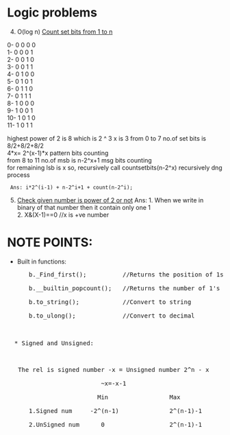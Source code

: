 # Logic problems
  4. O(log n)
  <a href="https://github.com/teja963/DSA_All_Models/blob/master/Bit%20Manipulation/4_count_set_bits_1_to_n.cpp">Count set bits from 1 to n</a>
  <p>
    0- 0 0 0 0<br>
    1- 0 0 0 1<br>
    2- 0 0 1 0<br>
    3- 0 0 1 1<br>
    4- 0 1 0 0<br> 
    5- 0 1 0 1<br> 
    6- 0 1 1 0<br> 
    7- 0 1 1 1<br>
    8- 1 0 0 0<br> 
    9- 1 0 0 1<br> 
   10- 1 0 1 0<br>
   11- 1 0 1 1<br>
              <p>highest power of 2 is 8 which is 2 ^ 3   x is 3
              from 0 to 7 no.of set bits is 8/2+8/2+8/2<br>
                                             4*x= 2^(x-1)*x       pattern bits counting<br>
              from 8 to 11 no.of msb is n-2^x+1                   msg bits counting<br>
              for remaining lsb is x so, recursively call countsetbits(n-2^x)    recursively dng process</p>
  </p>
 
     Ans: i*2^(i-1) + n-2^i+1 + count(n-2^i); 
     
  5. <a href="https://github.com/teja963/DSA_All_Models/blob/master/Bit%20Manipulation/5_find_whether_no_is_power_of_2.cpp">Check given number is power of 2 or not</a>
       Ans: 1. When we write in binary of that number then it contain only one 1<br>
            2. X&(X-1)==0     //x is +ve number

# NOTE POINTS:
  * Built in functions:<br>
  <pre>
      b._Find_first();          //Returns the position of 1st set bit<br>
      b.__builtin_popcount();   //Returns the number of 1's in that number<br>
      b.to_string();            //Convert to string<br>
      b.to_ulong();             //Convert to decimal<br>
      </prev>
      
  * Signed and Unsigned:<br>
  <pre>
   The rel is signed number -x = Unsigned number 2^n - x<br>
                          ~x=-x-1<br>
                         Min                 Max<br>       
      1.Signed num     -2^(n-1)              2^(n-1)-1<br>
      2.UnSigned num      0                  2^(n-1)-1<br>
    </pre>
  
			      
  
  
  
  
  
